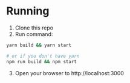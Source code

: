 # Running

1. Clone this repo
2. Run command:

```bash
yarn build && yarn start
```
```bash
# or if you don't have yarn
npm run build && npm start
```

3. Open your browser to http://localhost:3000
